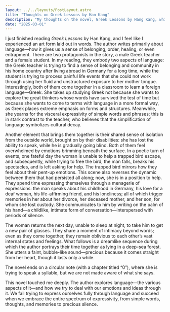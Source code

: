 ```yaml
---
layout: ../../layouts/PostLayout.astro
title: "Thoughts on Greek Lessons by Han Kang"
description: "My thoughts on the novel, Greek Lessons by Hang Kang, which deals with the various aspects of language and how it effects people."
date: "2025-03-01"
---
```


I just finished reading _Greek Lessons_ by Han Kang, and I feel like I experienced an art form laid out in words. The author writes primarily about language—how it gives us a sense of belonging, order, healing, or even entrapment. There are two protagonists in the story, a male Greek teacher and a female student. In my reading, they embody two aspects of language: the Greek teacher is trying to find a sense of belonging and community in his home country after living abroad in Germany for a long time, while the student is trying to process painful life events that she could not work through using her fluid and unstructured exposure to her mother tongue. Interestingly, both of them come together in a classroom to learn a foreign language—Greek. She takes up studying Greek not because she wants to explore the great thinkers whose words have survived the test of time but because she wants to come to terms with language in a more formal way, as Greek places extreme emphasis on forms and structures. Meanwhile, she yearns for the visceral expressivity of simple words and phrases; this is in stark contrast to the teacher, who believes that the simplification of language symbolizes cultural decay.

Another element that brings them together is their shared sense of isolation from the outside world, brought on by their disabilities: she has lost the ability to speak, while he is gradually going blind. Both of them feel overwhelmed by emotions brimming beneath the surface. In a poetic turn of events, one fateful day the woman is unable to help a trapped bird escape, and subsequently, while trying to free the bird, the man falls, breaks his spectacles, and is left asking for help. The trapped bird mirrors how they feel about their pent-up emotions. This scene also reverses the dynamic between them that had persisted all along; now, she is in a position to help. They spend time expressing themselves through a menagerie of expressions: the man speaks about his childhood in Germany, his love for a deaf woman, his life-affirming friend, and his loneliness; all of which trigger memories in her about her divorce, her deceased mother, and her son, for whom she lost custody. She communicates to him by writing on the palm of his hand—a childlike, intimate form of conversation—interspersed with periods of silence.

The woman returns the next day, unable to sleep at night, to take him to get a new pair of glasses. They share a moment of intimacy beyond words; even as they come together, they remain oblivious to each other’s vast internal states and feelings. What follows is a dreamlike sequence during which the author portrays their time together as lying in a deep-sea forest. She utters a faint, bubble-like sound—precious because it comes straight from her heart, though it lasts only a while.

The novel ends on a circular note (with a chapter titled “0”), where she is trying to speak a syllable, but we are not made aware of what she says.

This novel touched me deeply. The author explores language—the various aspects of it—and how we try to deal with our emotions and ideas through it. We fail trying to express ourselves fully through language and succeed when we embrace the entire spectrum of expressivity, from simple words, thoughts, and memories to precious silence.
